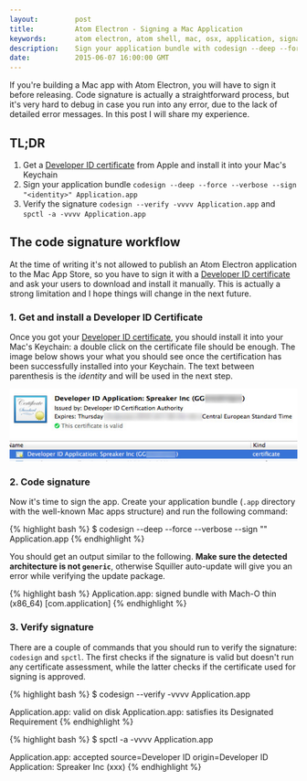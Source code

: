 ```yaml
---
layout:         post
title:          Atom Electron - Signing a Mac Application
keywords:       atom electron, atom shell, mac, osx, application, signature, code sign
description:    Sign your application bundle with codesign --deep --force --verbose --sign "<identity>" Application.app
date:           2015-06-07 16:00:00 GMT
---
```


If you're building a Mac app with Atom Electron, you will have to sign it before releasing. Code signature is actually a straightforward process, but it's very hard to debug in case you run into any error, due to the lack of detailed error messages. In this post I will share my experience.


## TL;DR

1. Get a [Developer ID certificate](https://developer.apple.com/account/mac/certificate/certificateList.action) from Apple and install it into your Mac's Keychain
2. Sign your application bundle `codesign --deep --force --verbose --sign "<identity>" Application.app`
3. Verify the signature `codesign --verify -vvvv Application.app` and `spctl -a -vvvv Application.app`


## The code signature workflow

At the time of writing it's not allowed to publish an Atom Electron application to the Mac App Store, so you have to sign it with a [Developer ID certificate](https://developer.apple.com/account/mac/certificate/certificateList.action) and ask your users to download and install it manually. This is actually a strong limitation and I hope things will change in the next future.


### 1. Get and install a Developer ID Certificate

Once you got your [Developer ID certificate](https://developer.apple.com/account/mac/certificate/certificateList.action), you should install it into your Mac's Keychain: a double click on the certificate file should be enough. The image below shows your what you should see once the certification has been successfully installed into your Keychain. The text between parenthesis is the *identity* and will be used in the next step.

![](/images/2015-06-07-certificate.jpg)


### 2. Code signature

Now it's time to sign the app. Create your application bundle (`.app` directory with the well-known Mac apps structure) and run the following command:

{% highlight bash %}
$ codesign --deep --force --verbose --sign "<identity>" Application.app
{% endhighlight %}

You should get an output similar to the following. **Make sure the detected architecture is not `generic`**, otherwise Squiller auto-update will give you an error while verifying the update package.

{% highlight bash %}
Application.app: signed bundle with Mach-O thin (x86_64) [com.application]
{% endhighlight %}


### 3. Verify signature

There are a couple of commands that you should run to verify the signature: `codesign` and `spctl`. The first checks if the signature is valid but doesn't run any certificate assessment, while the latter checks if the certificate used for signing is approved.

{% highlight bash %}
$ codesign --verify -vvvv Application.app

Application.app: valid on disk
Application.app: satisfies its Designated Requirement
{% endhighlight %}

{% highlight bash %}
$ spctl -a -vvvv Application.app

Application.app: accepted
source=Developer ID
origin=Developer ID Application: Spreaker Inc (xxx)
{% endhighlight %}
